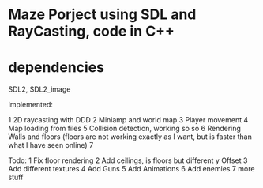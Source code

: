 # Maze Porject using SDL and RayCasting, code in C++

# dependencies
SDL2, SDL2_image

Implemented:

1 2D raycasting with DDD
2 Miniamp and world map
3 Player movement
4 Map loading from files
5 Collision detection, working so so
6 Rendering Walls and floors (floors are not working exactly as I want, but is faster than what I have seen online)
7 

Todo:
1 Fix floor rendering
2 Add ceilings, is floors but different y Offset
3 Add different textures
4 Add Guns
5 Add Animations
6 Add enemies
7 more stuff